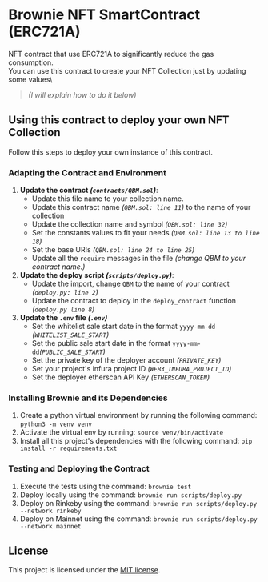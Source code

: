 # Brownie NFT SmartContract (ERC721A)

NFT contract that use ERC721A to significantly reduce the gas consumption.\
You can use this contract to create your NFT Collection just by updating some values\
>_(I will explain how to do it below)_ 

## Using this contract to deploy your own NFT Collection

Follow this steps to deploy your own instance of this contract.

### Adapting the Contract and Environment

1. **Update the contract _(`contracts/QBM.sol`)_**:
    - Update this file name to your collection name.
    - Update this contract name _(`QBM.sol: line 11`)_ to the name of your collection
    - Update the collection name and symbol _(`QBM.sol: line 32`)_
    - Set the constants values to fit your needs _(`QBM.sol: line 13 to line 18`)_
    - Set the base URIs _(`QBM.sol: line 24 to line 25`)_
    - Update all the `require` messages in the file _(change QBM to your contract name.)_
2. **Update the deploy script _(`scripts/deploy.py`)_**:
    - Update the import, change `QBM` to the name of your contract _(`deploy.py: line 2`)_
    - Update the contract to deploy in the `deploy_contract` function _(`deploy.py line 8`)_ 
3. **Update the `.env` file _(`.env`)_**
    - Set the whitelist sale start date in the format `yyyy-mm-dd` _(`WHITELIST_SALE_START`)_
    - Set the public sale start date in the format `yyyy-mm-dd`_(`PUBLIC_SALE_START`)_
    - Set the private key of the deployer account _(`PRIVATE_KEY`)_
    - Set your project's infura project ID _(`WEB3_INFURA_PROJECT_ID`)_
    - Set the deployer etherscan API Key _(`ETHERSCAN_TOKEN`)_

### Installing Brownie and its Dependencies

1. Create a python virtual environment by running the following command: `python3 -m venv venv`
2. Activate the virtual env by running: `source venv/bin/activate`
3. Install all this project's dependencies with the following command: `pip install -r requirements.txt`

### Testing and Deploying the Contract

1. Execute the tests using the command: `brownie test`
2. Deploy locally using the command: `brownie run scripts/deploy.py`
3. Deploy on Rinkeby using the command: `brownie run scripts/deploy.py --network rinkeby`
3. Deploy on Mainnet using the command: `brownie run scripts/deploy.py --network mainnet`

## License

This project is licensed under the [MIT license](LICENSE).
